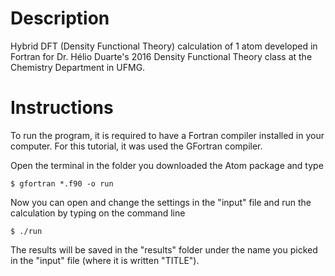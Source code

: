 # Description
Hybrid DFT (Density Functional Theory) calculation of 1 atom developed in Fortran for Dr. Hélio Duarte's 2016 Density Functional Theory class at the Chemistry Department in UFMG.

# Instructions
To run the program, it is required to have a Fortran compiler installed in your computer. For this tutorial, it was used the GFortran compiler.

Open the terminal in the folder you downloaded the Atom package and type
```
$ gfortran *.f90 -o run
```
Now you can open and change the settings in the "input" file and run the calculation by typing on the command line
```
$ ./run
```
The results will be saved in the "results" folder under the name you picked in the "input" file (where it is written "TITLE").

